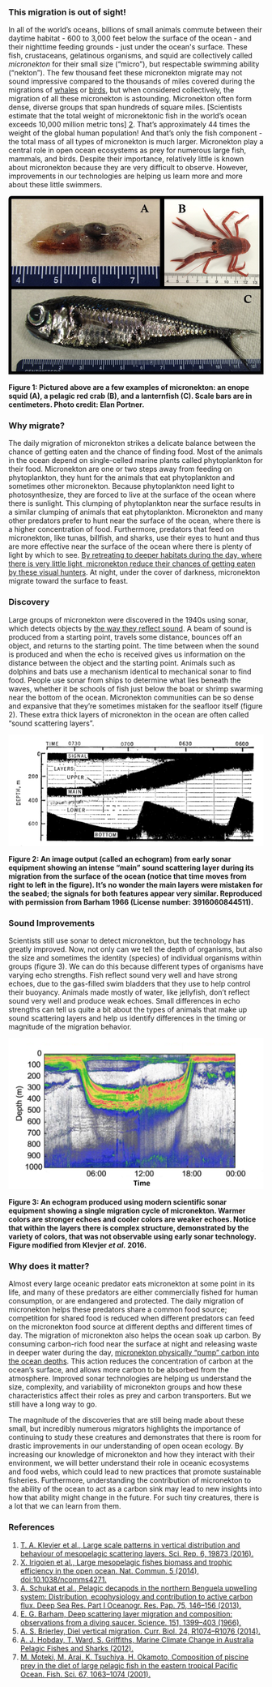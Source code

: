 
### This migration is out of sight!
In all of the world’s oceans, billions of small animals commute between their daytime habitat - 600 to 3,000 feet below the surface of the ocean - and their nighttime feeding grounds - just under the ocean's surface.  These fish, crustaceans, gelatinous organisms, and squid are collectively called *micronekton* for their small size (“micro”), but respectable swimming ability (“nekton”). The few thousand feet these micronekton migrate may not sound impressive compared to the thousands of miles covered during the migrations of [whales](http://news.nationalgeographic.com/2015/04/150414-gray-whale-pacific-migration-endangered-ocean-animal-science/) or [birds](http://news.nationalgeographic.com/news/2010/01/100111-worlds-longest-migration-arctic-tern-bird/), but when considered collectively, the migration of all these micronekton is astounding. Micronekton often form dense, diverse groups that span hundreds of square miles. [Scientists estimate that the total weight of micronektonic fish in the world’s ocean exceeds 10,000 million metric tons] [2]. That’s approximately 44 times the weight of the global human population! And that’s only the fish component - the total mass of all types of micronekton is much larger. Micronekton play a central role in open ocean ecosystems as prey for numerous large fish, mammals, and birds. Despite their importance, relatively little is known about micronekton because they are very difficult to observe. However, improvements in our technologies are helping us learn more and more about these little swimmers.

![](./images/micronekton.png)

**Figure 1: Pictured above are a few examples of micronekton: an enope squid (A), a pelagic red crab (B), and a lanternfish (C). Scale bars are in centimeters. Photo credit: Elan Portner.**

### Why migrate?

The daily migration of micronekton strikes a delicate balance between the chance of getting eaten and the chance of finding food. Most of the animals in the ocean depend on single-celled marine plants called phytoplankton for their food. Micronekton are one or two steps away from feeding on phytoplankton, they hunt for the animals that eat phytoplankton and sometimes other micronekton. Because phytoplankton need light to photosynthesize, they are forced to live at the surface of the ocean where there is sunlight. This clumping of phytoplankton near the surface results in a similar clumping of animals that eat phytoplankton.  Micronekton and many other predators prefer to hunt near the surface of the ocean, where there is a higher concentration of food. Furthermore, predators that feed on micronekton, like tunas, billfish, and sharks, use their eyes to hunt and thus are more effective near the surface of the ocean where there is plenty of light by which to see. [By retreating to deeper habitats during the day, where there is very little light, micronekton reduce their chances of getting eaten by these visual hunters][5]. At night, under the cover of darkness, micronekton migrate toward the surface to feast.

### Discovery

Large groups of micronekton were discovered in the 1940s using sonar, which detects objects by [the way they reflect sound](http://www.dosits.org/people/fishing/locatefish/). A beam of sound is produced from a starting point, travels some distance, bounces off an object, and returns to the starting point. The time between when the sound is produced and when the echo is received gives us information on the distance between the object and the starting point. Animals such as dolphins and bats use a mechanism identical to mechanical sonar to find food. People use sonar from ships to determine what lies beneath the waves, whether it be schools of fish just below the boat or shrimp swarming near the bottom of the ocean. Micronekton communities can be so dense and expansive that they’re sometimes mistaken for the seafloor itself (figure 2). These extra thick layers of micronekton in the ocean are often called “sound scattering layers”.

![](./images/old_echogram.jpg)

**Figure 2: An image output (called an echogram) from early sonar equipment showing an intense “main” sound scattering layer during its migration from the surface of the ocean (notice that time moves from right to left in the figure). It’s no wonder the main layers were mistaken for the seabed; the signals for both features appear very similar. Reproduced with permission from Barham 1966 (License number: 3916060844511).**

### Sound Improvements

Scientists still use sonar to detect micronekton, but the technology has greatly improved. Now, not only can we tell the depth of organisms, but also the size and sometimes the identity (species) of individual organisms within groups (figure 3). We can do this because different types of organisms have varying echo strengths. Fish reflect sound very well and have strong echoes, due to the gas-filled swim bladders that they use to help control their buoyancy. Animals made mostly of water, like jellyfish, don’t reflect sound very well and produce weak echoes. Small differences in echo strengths can tell us quite a bit about the types of animals that make up sound scattering layers and help us identify differences in the timing or magnitude of the migration behavior.

![](./images/new_echogram.png)

**Figure 3: An echogram produced using modern scientific sonar equipment showing a single migration cycle of micronekton. Warmer colors are stronger echoes and cooler colors are weaker echoes. Notice that within the layers there is complex structure, demonstrated by the variety of colors, that was not observable using early sonar technology. Figure modified from Klevjer *et al.* 2016.**

### Why does it matter?

Almost every large oceanic predator eats micronekton at some point in its life, and many of these predators are either commercially fished for human consumption, or are endangered and protected. The daily migration of micronekton helps these predators share a common food source; competition for shared food is reduced when different predators can feed on the micronekton food source at different depths and different times of day. The migration of micronekton also helps the ocean soak up carbon. By consuming carbon-rich food near the surface at night and releasing waste in deeper water during the day, [micronekton physically “pump” carbon into the ocean depths][3]. This action reduces the concentration of carbon at the ocean’s surface, and allows more carbon to be absorbed from the atmosphere. Improved sonar technologies are helping us understand the size, complexity, and variability of micronekton groups and how these characteristics affect their roles as prey and carbon transporters. But we still have a long way to go.

The magnitude of the discoveries that are still being made about these small, but incredibly numerous migrators highlights the importance of continuing to study these creatures and demonstrates that there is room for drastic improvements in our understanding of open ocean ecology. By increasing our knowledge of micronekton and how they interact with their environment, we will better understand their role in oceanic ecosystems and food webs, which could lead to new practices that promote sustainable fisheries. Furthermore, understanding the contribution of micronekton to the ability of the ocean to act as a carbon sink may lead to new insights into how that ability might change in the future. For such tiny creatures, there is a lot that we can learn from them.

### References

1. [T. A. Klevjer et al., Large scale patterns in vertical distribution and behaviour of mesopelagic scattering layers. Sci. Rep. 6, 19873 (2016).](http://www.ncbi.nlm.nih.gov/pmc/articles/PMC4728495/)
2. [X. Irigoien et al., Large mesopelagic fishes biomass and trophic efficiency in the open ocean. Nat. Commun. 5 (2014), doi:10.1038/ncomms4271.](http://www.nature.com/ncomms/2014/140207/ncomms4271/pdf/ncomms4271.pdf)
3. [A. Schukat et al., Pelagic decapods in the northern Benguela upwelling system: Distribution, ecophysiology and contribution to active carbon flux. Deep Sea Res. Part I Oceanogr. Res. Pap. 75, 146–156 (2013).](http://www.sciencedirect.com/science/article/pii/S0967063713000447)
4. [E. G. Barham, Deep scattering layer migration and composition: observations from a diving saucer. Science. 151, 1399–403 (1966).](http://science.sciencemag.org/content/151/3716/1399.long)
5. [A. S. Brierley, Diel vertical migration. Curr. Biol. 24, R1074–R1076 (2014).](http://www.sciencedirect.com/science/article/pii/S0960982214010677)
6. [A. J. Hobday, T. Ward, S. Griffiths, Marine Climate Change in Australia Pelagic Fishes and Sharks (2012).](http://www.afma.gov.au/wp-content/uploads/2014/02/Pelagic-fishes-and-sharks-2009-PDF-223-KB.pdf)
7. [M. Moteki, M. Arai, K. Tsuchiya, H. Okamoto, Composition of piscine prey in the diet of large pelagic fish in the eastern tropical Pacific Ocean. Fish. Sci. 67, 1063–1074 (2001).](http://onlinelibrary.wiley.com/doi/10.1046/j.1444-2906.2001.00362.x/epdf)

[2]: (http://www.nature.com/ncomms/2014/140207/ncomms4271/pdf/ncomms4271.pdf)
[3]: (http://www.sciencedirect.com/science/article/pii/S0967063713000447)
[5]: (http://www.sciencedirect.com/science/article/pii/S0960982214010677)
